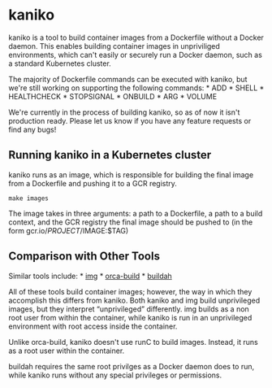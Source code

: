 # kaniko

kaniko is a tool to build container images from a Dockerfile without a Docker daemon. This enables building container images in unpriviliged environments, which can't easily or securely run a Docker daemon, such as a standard Kubernetes cluster. 

The majority of Dockerfile commands can be executed with kaniko, but we're still working on supporting the following commands:
    * ADD
    * SHELL
    * HEALTHCHECK
    * STOPSIGNAL
    * ONBUILD
    * ARG
    * VOLUME

We're currently in the process of building kaniko, so as of now it isn't production ready. Please let us know if you have any feature requests or find any bugs!

## Running kaniko in a Kubernetes cluster

kaniko runs as an image, which is responsible for building the final image from a Dockerfile and pushing it to a GCR registry.

`make images`

The image takes in three arguments: a path to a Dockerfile, a path to a build context, and the GCR registry the final image should be pushed to (in the form gcr.io/$PROJECT/$IMAGE:$TAG)


## Comparison with Other Tools

Similar tools include:
    * [img](https://github.com/genuinetools/img)
    * [orca-build](https://github.com/cyphar/orca-build)
    * [buildah](https://github.com/projectatomic/buildah)

All of these tools build container images; however, the way in which they accomplish this differs from kaniko. Both kaniko and img build unprivileged images, but they interpret “unprivileged” differently. img builds as a non root user from within the container, while kaniko is run in an unprivileged environment with root access inside the container. 

Unlike orca-build, kaniko doesn't use runC to build images. Instead, it runs as a root user within the container.

buildah requires the same root privilges as a Docker daemon does to run, while kaniko runs without any special privileges or permissions.  
